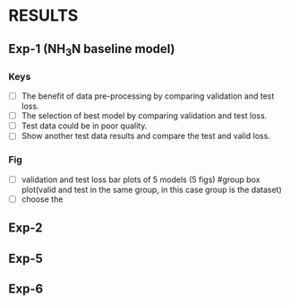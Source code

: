 # RESULTS
## Exp-1 (NH$_{3}$N baseline model)
### Keys
* [ ] The benefit of data pre-processing by comparing validation and test loss.
* [ ] The selection of best model by comparing validation and test loss.
* [ ] Test data could be in poor quality.
* [ ] Show another test data results and compare the test and valid loss.
### Fig
* [ ] validation and test loss bar plots of 5 models (5 figs) #group box plot(valid and test in the same group, in this case group is the dataset)
* [ ] choose the 

## Exp-2


## Exp-5


## Exp-6
